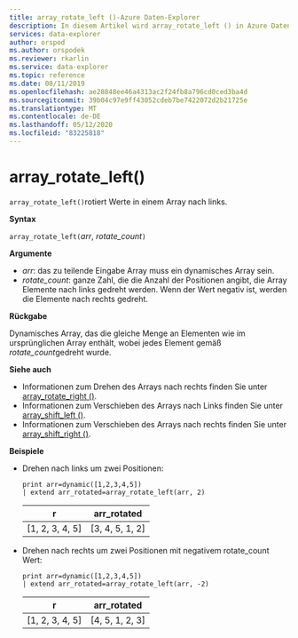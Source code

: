 ```yaml
---
title: array_rotate_left ()-Azure Daten-Explorer
description: In diesem Artikel wird array_rotate_left () in Azure Daten-Explorer beschrieben.
services: data-explorer
author: orspod
ms.author: orspodek
ms.reviewer: rkarlin
ms.service: data-explorer
ms.topic: reference
ms.date: 08/11/2019
ms.openlocfilehash: ae28848ee46a4313ac2f24fb8a796cd0ced3ba4d
ms.sourcegitcommit: 39b04c97e9ff43052cdeb7be7422072d2b21725e
ms.translationtype: MT
ms.contentlocale: de-DE
ms.lasthandoff: 05/12/2020
ms.locfileid: "83225818"
---
```

# <a name="array_rotate_left"></a>array_rotate_left()

`array_rotate_left()`rotiert Werte in einem Array nach links.

**Syntax**

`array_rotate_left(`*arr*, *rotate_count*`)`

**Argumente**

* *arr*: das zu teilende Eingabe Array muss ein dynamisches Array sein.
* *rotate_count*: ganze Zahl, die die Anzahl der Positionen angibt, die Array Elemente nach links gedreht werden. Wenn der Wert negativ ist, werden die Elemente nach rechts gedreht.

**Rückgabe**

Dynamisches Array, das die gleiche Menge an Elementen wie im ursprünglichen Array enthält, wobei jedes Element gemäß *rotate_count*gedreht wurde.

**Siehe auch**

* Informationen zum Drehen des Arrays nach rechts finden Sie unter [array_rotate_right ()](array_rotate_rightfunction.md).
* Informationen zum Verschieben des Arrays nach Links finden Sie unter [array_shift_left ()](array_shift_leftfunction.md).
* Informationen zum Verschieben des Arrays nach rechts finden Sie unter [array_shift_right ()](array_shift_rightfunction.md).

**Beispiele**

* Drehen nach links um zwei Positionen:

    <!-- csl: https://help.kusto.windows.net:443/Samples -->
    ```kusto
    print arr=dynamic([1,2,3,4,5]) 
    | extend arr_rotated=array_rotate_left(arr, 2)
    ```
    
    |r|arr_rotated|
    |---|---|
    |[1, 2, 3, 4, 5]|[3, 4, 5, 1, 2]|

* Drehen nach rechts um zwei Positionen mit negativem rotate_count Wert:

    <!-- csl: https://help.kusto.windows.net:443/Samples -->
    ```kusto
    print arr=dynamic([1,2,3,4,5]) 
    | extend arr_rotated=array_rotate_left(arr, -2)
    ```
    
    |r|arr_rotated|
    |---|---|
    |[1, 2, 3, 4, 5]|[4, 5, 1, 2, 3]|
